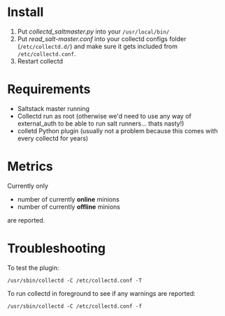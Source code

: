 # Install
1. Put *collectd_saltmaster.py* into your `/usr/local/bin/`
2. Put *read_salt-master.conf* into your collectd configs folder (`/etc/collectd.d/`) and make sure it gets included from `/etc/collectd.conf`.
3. Restart collectd

# Requirements
- Saltstack master running
- Collectd run as root (otherwise we'd need to use any way of external_auth to be able to run salt runners... thats nasty!)
- colletd Python plugin (usually not a problem because this comes with every collectd for years)

# Metrics
Currently only
- number of currently **online** minions
- number of currently **offline** minions

are reported.

# Troubleshooting

To test the plugin:
```
/usr/sbin/collectd -C /etc/collectd.conf -T
```

To run collectd in foreground to see if any warnings are reported:
```
/usr/sbin/collectd -C /etc/collectd.conf -f
```

